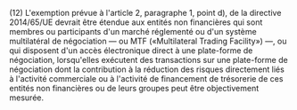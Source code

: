 (12) L'exemption prévue à l'article 2, paragraphe 1, point d), de la directive 2014/65/UE devrait être étendue aux entités non financières qui sont membres ou participants d'un marché réglementé ou d'un système multilatéral de négociation — ou MTF («Multilateral Trading Facility») —, ou qui disposent d'un accès électronique direct à une plate-forme de négociation, lorsqu'elles exécutent des transactions sur une plate-forme de négociation dont la contribution à la réduction des risques directement liés à l'activité commerciale ou à l'activité de financement de trésorerie de ces entités non financières ou de leurs groupes peut être objectivement mesurée.